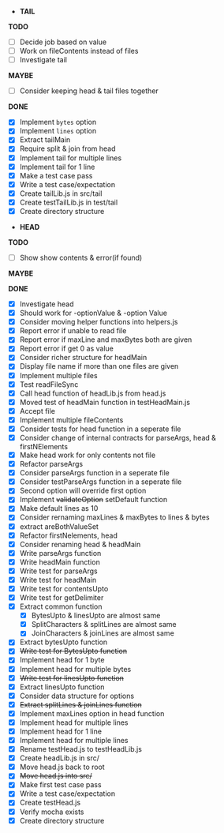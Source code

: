 * **TAIL**

**TODO**

- [ ] Decide job based on value 
- [ ] Work on fileContents instead of files
- [ ] Investigate tail

**MAYBE**

- [ ] Consider keeping head & tail files together

**DONE**

- [x] Implement `bytes` option
- [x] Implement `lines` option
- [x] Extract tailMain
- [x] Require split & join from head
- [x] Implement tail for multiple lines
- [x] Implement tail for 1 line
- [x] Make a test case pass
- [x] Write a test case/expectation
- [x] Create tailLib.js in src/tail
- [x] Create testTailLib.js in test/tail
- [x] Create directory structure

* **HEAD**

**TODO**

- [ ] Show show contents & error(if found)

**MAYBE**

**DONE**

- [x] Investigate head
- [x] Should work for -optionValue & -option Value
- [x] Consider moving helper functions into helpers.js
- [x] Report error if unable to read file
- [x] Report error if maxLine and maxBytes both are given
- [x] Report error if get 0 as value
- [x] Consider richer structure for headMain
- [x] Display file name if more than one files are given
- [x] Implement multiple files
- [x] Test readFileSync
- [x] Call head function of headLib.js from head.js
- [x] Moved test of headMain function in testHeadMain.js
- [x] Accept file
- [x] Implement multiple fileContents
- [x] Consider tests for head function in a seperate file
- [x] Consider change of internal contracts for parseArgs, head & firstNElements
- [x] Make head work for only contents not file
- [x] Refactor parseArgs
- [x] Consider parseArgs function in a seperate file
- [x] Consider testParseArgs function in a seperate file
- [x] Second option will override first option
- [x] Implement ~~validateOption~~ setDefault function
- [x] Make default lines as 10
- [x] Consider rernaming maxLines & maxBytes to lines & bytes
- [x] extract areBothValueSet
- [x] Refactor firstNelements, head
- [x] Consider renaming head & headMain
- [x] Write parseArgs function
- [x] Write headMain function
- [x] Write test for parseArgs
- [x] Write test for headMain
- [x] Write test for contentsUpto
- [x] Write test for getDelimiter
- [x] Extract common function
  - [x] BytesUpto & linesUpto are almost same
  - [x] SplitCharacters & splitLines are almost same
  - [x] JoinCharacters & joinLines are almost same
- [x] Extract bytesUpto function
- [x] ~~Write test for BytesUpto function~~
- [x] Implement head for 1 byte
- [x] Implement head for multiple bytes
- [x] ~~Write test for linesUpto function~~
- [x] Extract linesUpto function
- [x] Consider data structure for options
- [x] ~~Extract splitLines & joinLines function~~
- [x] Implement maxLines option in head function
- [x] Implement head for multiple lines
- [x] Implement head for 1 line
- [x] Implement head for multiple lines
- [x] Rename testHead.js to testHeadLib.js
- [x] Create headLib.js in src/
- [x] Move head.js back to root
- [x] ~~Move head.js into src/~~
- [x] Make first test case pass
- [x] Write a test case/expectation
- [x] Create testHead.js
- [x] Verify mocha exists
- [x] Create directory structure
